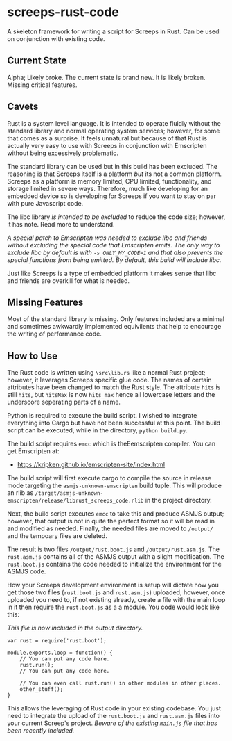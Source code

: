 # screeps-rust-code
A skeleton framework for writing a script for Screeps in Rust. Can be used on conjunction with existing code.

## Current State

Alpha; Likely broke. The current state is brand new. It is likely broken. Missing critical features.

## Cavets

Rust is a system level language. It is intended to operate fluidly without the standard library and normal operating system services; however, for some that comes as a surprise. It feels unnatural but because of that Rust is actually very easy to use with Screeps in conjunction with Emscripten without being excessively problematic.

The standard library can be used but in this build has been excluded. The reasoning is that Screeps itself is a platform _but_ its not a common platform. Screeps as a platform is memory limited, CPU limited, functionality, and storage limited in severe ways. Therefore, much like developing for an embedded device so is developing for Screeps if you want to stay on par with pure Javascript code.

The libc library _is intended to be excluded_ to reduce the code size; however, it has note. Read more to understand.

_A special patch to Emscripten was needed to exclude libc and friends without excluding the special code that Emscripten emits. The only way to exclude libc by default is with `-s ONLY_MY_CODE=1` and that also prevents the special functions from being emitted. By default, this build will include libc._

Just like Screeps is a type of embedded platform it makes sense that libc and friends are overkill for what is needed.

## Missing Features

Most of the standard library is missing. Only features included are a minimal and sometimes awkwardly implemented equivilents that help to encourage the writing of performance code.

## How to Use

The Rust code is written using `\src\lib.rs` like a normal Rust project; however, it leverages Screeps specific glue code. The names
of certain attributes have been changed to match the Rust style. The attribute `hits` is still `hits`, but `hitsMax` is now `hits_max`
hence all lowercase letters and the underscore seperating parts of a name.

Python is required to execute the build script. I wished to integrate everything into Cargo but have not been successful at this point.
The build script can be executed, while in the directory, `python build.py`. 

The build script requires `emcc` which is theEemscripten compiler. You can get Emscripten at:

  * https://kripken.github.io/emscripten-site/index.html
  
The build script will first execute cargo to compile the source in release mode targeting the `asmjs-unknown-emscripten` build tuple. This
will produce an rlib as `/target/asmjs-unknown-emscripten/release/librust_screeps_code.rlib` in the project directory.

Next, the build script executes `emcc` to take this and produce ASMJS output; however, that output is not in quite the perfect format so
it will be read in and modified as needed. Finally, the needed files are moved to `/output/` and the tempoary files are deleted.

The result is two files `/output/rust.boot.js` and `/output/rust.asm.js`. The `rust.asm.js` contains all of the ASMJS output with a slight
modification. The `rust.boot.js` contains the code needed to initialize the environment for the ASMJS code.

How your Screeps development environment is setup will dictate how you get those two files (`rust.boot.js` and `rust.asm.js`) uploaded; 
however, once uploaded you need to, if not existing already, create a file with the main loop in it then require the `rust.boot.js` as a 
a module. You code would look like this:

_This file is now included in the output directory._
```
var rust = require('rust.boot');

module.exports.loop = function() {
    // You can put any code here.
    rust.run();
    // You can put any code here.
    
    // You can even call rust.run() in other modules in other places.
    other_stuff();
}
```

This allows the leveraging of Rust code in your existing codebase. You just need to integrate the upload of the `rust.boot.js` and `rust.asm.js` files into your current Screep's project. _Beware of the existing `main.js` file that has been recently included._
